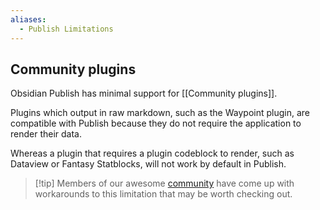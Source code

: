 ```yaml
---
aliases:
  - Publish Limitations
---
```

## Community plugins

Obsidian Publish has minimal support for [[Community plugins]]. 

Plugins which output in raw markdown, such as the Waypoint plugin, are compatible with Publish because they do not require the application to render their data. 

Whereas a plugin that requires a plugin codeblock to render, such as Dataview or Fantasy Statblocks, will not work by default in Publish. 

> [!tip] Members of our awesome [community](https://obsidian.md/community) have come up with workarounds to this limitation that may be worth checking out. 
